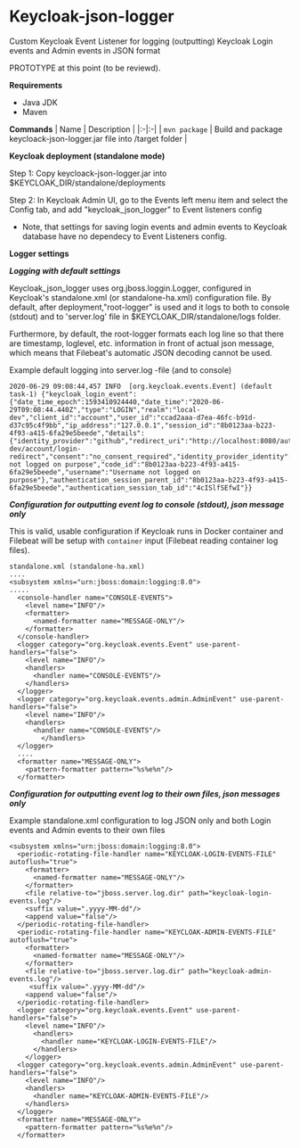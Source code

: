 # Keycloak-json-logger
Custom Keycloak Event Listener for logging (outputting) Keycloak Login events and Admin events in JSON format

PROTOTYPE at this point (to be reviewd).

**Requirements**
- Java JDK
- Maven

**Commands**
| Name | Description |
|:-|:-|
| `mvn package` | Build and package keycloack-json-logger.jar file into /target folder |

**Keycloak deployment (standalone mode)**

Step 1: Copy keycloack-json-logger.jar into $KEYCLOAK_DIR/standalone/deployments

Step 2: In Keycloak Admin UI, go to the Events left menu item and select the Config tab, and add "keycloak_json_logger" to Event listeners config
- Note, that settings for saving login events and admin events to Keycloak database have no dependecy to Event Listeners config.

**Logger settings**

***Logging with default settings***

Keycloak_json_logger uses org.jboss.loggin.Logger, configured in Keycloak's standalone.xml (or standalone-ha.xml) configuration file. By default, after deployment,"root-logger" is used and it logs to both to console (stdout) and to  'server.log' file in $KEYCLOAK_DIR/standalone/logs folder.

Furthermore, by default, the root-logger formats each log line so that there are timestamp, loglevel, etc. information in front of actual json message, which means that Filebeat's automatic JSON decoding cannot be used.

Example default logging into server.log -file (and to console)
``` 
2020-06-29 09:08:44,457 INFO  [org.keycloak.events.Event] (default task-1) {"keycloak_login_event":{"date_time_epoch":1593410924440,"date_time":"2020-06-29T09:08:44.440Z","type":"LOGIN","realm":"local-dev","client_id":"account","user_id":"ccad2aaa-d7ea-46fc-b91d-d37c95c4f9bb","ip_address":"127.0.0.1","session_id":"8b0123aa-b223-4f93-a415-6fa29e5beede","details":{"identity_provider":"github","redirect_uri":"http://localhost:8080/auth/realms/local-dev/account/login-redirect","consent":"no_consent_required","identity_provider_identity":"Username not logged on purpose","code_id":"8b0123aa-b223-4f93-a415-6fa29e5beede","username":"Username not logged on purpose"},"authentication_session_parent_id":"8b0123aa-b223-4f93-a415-6fa29e5beede","authentication_session_tab_id":"4cISlfSEfwI"}}
```


***Configuration for outputting event log to console (stdout), json message only***

This is valid, usable configuration if Keycloak runs in Docker container and Filebeat will be setup with `container` input (Filebeat reading container log files).
```
standalone.xml (standalone-ha.xml)
....
<subsystem xmlns="urn:jboss:domain:logging:8.0">
.....
  <console-handler name="CONSOLE-EVENTS">
    <level name="INFO"/>
    <formatter>
      <named-formatter name="MESSAGE-ONLY"/>
    </formatter>
  </console-handler>
  <logger category="org.keycloak.events.Event" use-parent-handlers="false">
    <level name="INFO"/>
    <handlers>
      <handler name="CONSOLE-EVENTS"/>
    </handlers>
  </logger>
  <logger category="org.keycloak.events.admin.AdminEvent" use-parent-handlers="false">
    <level name="INFO"/>
    <handlers>
      <handler name="CONSOLE-EVENTS"/>
		</handlers>
  </logger>
  ....
  <formatter name="MESSAGE-ONLY">
    <pattern-formatter pattern="%s%e%n"/>
  </formatter>
  ````


***Configuration for outputting event log to their own files, json messages only***

Example standalone.xml configuration to log JSON only and both Login events and Admin events to their own files
```
<subsystem xmlns="urn:jboss:domain:logging:8.0">
  <periodic-rotating-file-handler name="KEYCLOAK-LOGIN-EVENTS-FILE" autoflush="true">
    <formatter>
      <named-formatter name="MESSAGE-ONLY"/>
    </formatter>
    <file relative-to="jboss.server.log.dir" path="keycloak-login-events.log"/>
    <suffix value=".yyyy-MM-dd"/>
    <append value="false"/>
  </periodic-rotating-file-handler>
  <periodic-rotating-file-handler name="KEYCLOAK-ADMIN-EVENTS-FILE" autoflush="true">
    <formatter>
      <named-formatter name="MESSAGE-ONLY"/>
    </formatter>
    <file relative-to="jboss.server.log.dir" path="keycloak-admin-events.log"/>
     <suffix value=".yyyy-MM-dd"/>
    <append value="false"/>
  </periodic-rotating-file-handler>
  <logger category="org.keycloak.events.Event" use-parent-handlers="false">
    <level name="INFO"/>
      <handlers>
        <handler name="KEYCLOAK-LOGIN-EVENTS-FILE"/>
      </handlers>
    </logger>
  <logger category="org.keycloak.events.admin.AdminEvent" use-parent-handlers="false">
    <level name="INFO"/>
    <handlers>
      <handler name="KEYCLOAK-ADMIN-EVENTS-FILE"/>
    </handlers>
  </logger>
  <formatter name="MESSAGE-ONLY">
    <pattern-formatter pattern="%s%e%n"/>
  </formatter>
```

